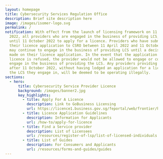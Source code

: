 ```yaml
---
layout: homepage
title: Cybersecurity Services Regulation Office
description: Brief site description here
image: /images/isomer-logo.svg
permalink: /
notification: With effect from the launch of licensing framework on 11 April
  2022, all providers who are engaged in the business of providing LCS, have
  until 11 October 2022 to apply for a licence. Providers who have submitted
  their licence application to CSRO between 11 April 2022 and 11 October 2022,
  may continue to engage in the business of providing LCS until a decision is
  made on their licence application. In the event that the application for a
  licence is refused, the provider would not be allowed to engage or continue to
  engage in the business of providing the LCS. Any providers providing the LCS
  after 11 October 2022, without having lodged an application for a licence for
  the LCS they engage in, will be deemed to be operating illegally.
sections:
  - hero:
      title: Cybersecurity Service Provider Licence
      background: /images/banner2.jpg
      key_highlights:
        - title: Apply For A Licence
          description: Link to GoBusiness Licensing
          url: https://licence1.business.gov.sg/feportal/web/frontier/home
        - title: Licence Application Guidelines
          description: Information for Applicants
          url: /how-to/apply-for-licence
        - title: Find a Service provider
          description: List of Licensees
          url: /resources/register-of-lsp/list-of-licensed-individuals
        - title: List of Guides
          description: For Consumers and Applicants
          url: /resources/forms-and-guides/guides
---
```

